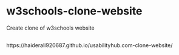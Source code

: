 # w3schools-clone-website
Create clone of w3schools website
<h2></h2>
https://haiderali920687.github.io/usabilityhub.com-clone-website/
